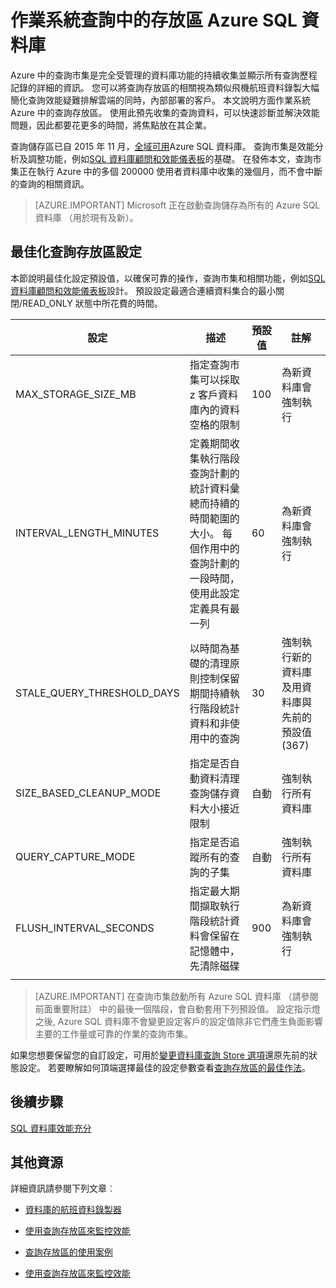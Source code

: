 <properties
   pageTitle="作業系統 Azure SQL 資料庫中的查詢存放區"
   description="了解如何操作查詢中的存放區 Azure SQL 資料庫"
   keywords=""
   services="sql-database"
   documentationCenter=""
   authors="CarlRabeler"
   manager="jhubbard"
   editor=""/>

<tags
   ms.service="sql-database"
   ms.devlang="NA"
   ms.topic="article"
   ms.tgt_pltfrm="sqldb-performance"
   ms.workload="data-management"
   ms.date="08/16/2016"
   ms.author="carlrab"/>

# <a name="operating-the-query-store-in-azure-sql-database"></a>作業系統查詢中的存放區 Azure SQL 資料庫 

Azure 中的查詢市集是完全受管理的資料庫功能的持續收集並顯示所有查詢歷程記錄的詳細的資訊。 您可以將查詢存放區的相關視為類似飛機航班資料錄製大幅簡化查詢效能疑難排解雲端的同時，內部部署的客戶。 本文說明方面作業系統 Azure 中的查詢存放區。 使用此預先收集的查詢資料，可以快速診斷並解決效能問題，因此都要花更多的時間，將焦點放在其企業。 

查詢儲存區已自 2015 年 11 月，[全域可用](https://azure.microsoft.com/updates/general-availability-azure-sql-database-query-store/)Azure SQL 資料庫。 查詢市集是效能分析及調整功能，例如[SQL 資料庫顧問和效能儀表板](https://azure.microsoft.com/updates/sqldatabaseadvisorga/)的基礎。 在發佈本文，查詢市集正在執行 Azure 中的多個 200000 使用者資料庫中收集的幾個月，而不會中斷的查詢的相關資訊。

> [AZURE.IMPORTANT] Microsoft 正在啟動查詢儲存為所有的 Azure SQL 資料庫 （用於現有及新）。 

## <a name="optimal-query-store-configuration"></a>最佳化查詢存放區設定

本節說明最佳化設定預設值，以確保可靠的操作，查詢市集和相關功能，例如[SQL 資料庫顧問和效能儀表板](https://azure.microsoft.com/updates/sqldatabaseadvisorga/)設計。 預設設定最適合連續資料集合的最小關閉/READ_ONLY 狀態中所花費的時間。

| 設定 | 描述 | 預設值 | 註解 |
| ------------- | ----------- | ------- | ------- |
| MAX_STORAGE_SIZE_MB | 指定查詢市集可以採取 z 客戶資料庫內的資料空格的限制 | 100 | 為新資料庫會強制執行 |
| INTERVAL_LENGTH_MINUTES | 定義期間收集執行階段查詢計劃的統計資料彙總而持續的時間範圍的大小。 每個作用中的查詢計劃的一段時間，使用此設定定義具有最一列 | 60   | 為新資料庫會強制執行 |
| STALE_QUERY_THRESHOLD_DAYS | 以時間為基礎的清理原則控制保留期間持續執行階段統計資料和非使用中的查詢 | 30 | 強制執行新的資料庫及用資料庫與先前的預設值 (367) |
| SIZE_BASED_CLEANUP_MODE | 指定是否自動資料清理查詢儲存資料大小接近限制 | 自動 | 強制執行所有資料庫 |
| QUERY_CAPTURE_MODE | 指定是否追蹤所有的查詢的子集 | 自動 | 強制執行所有資料庫 |
| FLUSH_INTERVAL_SECONDS | 指定最大期間擷取執行階段統計資料會保留在記憶體中，先清除磁碟 | 900 | 為新資料庫會強制執行 |
||||||

> [AZURE.IMPORTANT] 在查詢市集啟動所有 Azure SQL 資料庫 （請參閱前面重要附註） 中的最後一個階段，會自動套用下列預設值。 設定指示燈之後, Azure SQL 資料庫不會變更設定客戶的設定值除非它們產生負面影響主要的工作量或可靠的作業的查詢市集。

如果您想要保留您的自訂設定，可用於[變更資料庫查詢 Store 選項](https://msdn.microsoft.com/library/bb522682.aspx)還原先前的狀態設定。 若要瞭解如何頂端選擇最佳的設定參數查看[查詢存放區的最佳作法](https://msdn.microsoft.com/library/mt604821.aspx)。

## <a name="next-steps"></a>後續步驟

[SQL 資料庫效能充分](sql-database-performance.md)

## <a name="additional-resources"></a>其他資源

詳細資訊請參閱下列文章︰

- [資料庫的航班資料錄製器](https://azure.microsoft.com/blog/query-store-a-flight-data-recorder-for-your-database) 

- [使用查詢存放區來監控效能](https://msdn.microsoft.com/library/dn817826.aspx)

- [查詢存放區的使用案例](https://msdn.microsoft.com/library/mt614796.aspx)

- [使用查詢存放區來監控效能](https://msdn.microsoft.com/library/dn817826.aspx) 
